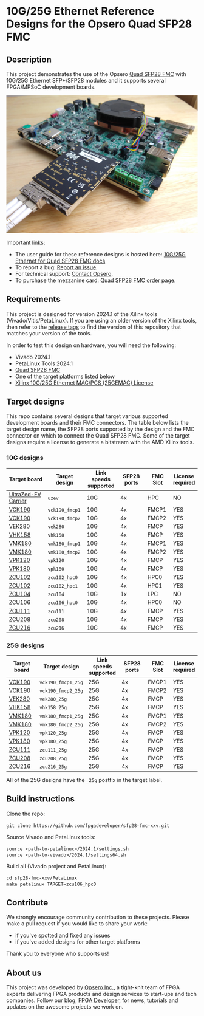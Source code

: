 # 10G/25G Ethernet Reference Designs for the Opsero Quad SFP28 FMC

## Description

This project demonstrates the use of the Opsero [Quad SFP28 FMC] with 10G/25G Ethernet SFP+/SFP28 modules
and it supports several FPGA/MPSoC development boards.

![Quad SFP28 FMC with VEK280](docs/source/images/quad-sfp28-fmc-vek280.jpg "Quad SFP28 FMC with VEK280")

Important links:

* The user guide for these reference designs is hosted here: [10G/25G Ethernet for Quad SFP28 FMC docs](https://sfp28-xxv.ethernetfmc.com "10G/25G Ethernet for Quad SFP28 FMC docs")
* To report a bug: [Report an issue](https://github.com/fpgadeveloper/sfp28-fmc-xxv/issues "Report an issue").
* For technical support: [Contact Opsero](https://opsero.com/contact-us "Contact Opsero").
* To purchase the mezzanine card: [Quad SFP28 FMC order page](https://opsero.com/product/quad-sfp28-fmc "Quad SFP28 FMC order page").

## Requirements

This project is designed for version 2024.1 of the Xilinx tools (Vivado/Vitis/PetaLinux). 
If you are using an older version of the Xilinx tools, then refer to the 
[release tags](https://github.com/fpgadeveloper/sfp28-fmc-xxv/tags "releases")
to find the version of this repository that matches your version of the tools.

In order to test this design on hardware, you will need the following:

* Vivado 2024.1
* PetaLinux Tools 2024.1
* [Quad SFP28 FMC]
* One of the target platforms listed below
* [Xilinx 10G/25G Ethernet MAC/PCS (25GEMAC) License](https://www.xilinx.com/products/intellectual-property/ef-di-25gemac.html)

## Target designs

This repo contains several designs that target various supported development boards and their
FMC connectors. The table below lists the target design name, the SFP28 ports supported by the design and 
the FMC connector on which to connect the Quad SFP28 FMC. Some of the target designs
require a license to generate a bitstream with the AMD Xilinx tools.

<!-- updater start -->
### 10G designs

| Target board          | Target design      | Link speeds <br> supported | SFP28 ports | FMC Slot    | License<br> required |
|-----------------------|--------------------|------------|-------------|-------------|-------|
| [UltraZed-EV Carrier] | `uzev`             | 10G        | 4x          | HPC         | NO    |
| [VCK190]              | `vck190_fmcp1`     | 10G        | 4x          | FMCP1       | YES   |
| [VCK190]              | `vck190_fmcp2`     | 10G        | 4x          | FMCP2       | YES   |
| [VEK280]              | `vek280`           | 10G        | 4x          | FMCP        | YES   |
| [VHK158]              | `vhk158`           | 10G        | 4x          | FMCP        | YES   |
| [VMK180]              | `vmk180_fmcp1`     | 10G        | 4x          | FMCP1       | YES   |
| [VMK180]              | `vmk180_fmcp2`     | 10G        | 4x          | FMCP2       | YES   |
| [VPK120]              | `vpk120`           | 10G        | 4x          | FMCP        | YES   |
| [VPK180]              | `vpk180`           | 10G        | 4x          | FMCP        | YES   |
| [ZCU102]              | `zcu102_hpc0`      | 10G        | 4x          | HPC0        | YES   |
| [ZCU102]              | `zcu102_hpc1`      | 10G        | 4x          | HPC1        | YES   |
| [ZCU104]              | `zcu104`           | 10G        | 1x          | LPC         | NO    |
| [ZCU106]              | `zcu106_hpc0`      | 10G        | 4x          | HPC0        | NO    |
| [ZCU111]              | `zcu111`           | 10G        | 4x          | FMCP        | YES   |
| [ZCU208]              | `zcu208`           | 10G        | 4x          | FMCP        | YES   |
| [ZCU216]              | `zcu216`           | 10G        | 4x          | FMCP        | YES   |

### 25G designs

| Target board          | Target design      | Link speeds <br> supported | SFP28 ports | FMC Slot    | License<br> required |
|-----------------------|--------------------|------------|-------------|-------------|-------|
| [VCK190]              | `vck190_fmcp1_25g` | 25G        | 4x          | FMCP1       | YES   |
| [VCK190]              | `vck190_fmcp2_25g` | 25G        | 4x          | FMCP2       | YES   |
| [VEK280]              | `vek280_25g`       | 25G        | 4x          | FMCP        | YES   |
| [VHK158]              | `vhk158_25g`       | 25G        | 4x          | FMCP        | YES   |
| [VMK180]              | `vmk180_fmcp1_25g` | 25G        | 4x          | FMCP1       | YES   |
| [VMK180]              | `vmk180_fmcp2_25g` | 25G        | 4x          | FMCP2       | YES   |
| [VPK120]              | `vpk120_25g`       | 25G        | 4x          | FMCP        | YES   |
| [VPK180]              | `vpk180_25g`       | 25G        | 4x          | FMCP        | YES   |
| [ZCU111]              | `zcu111_25g`       | 25G        | 4x          | FMCP        | YES   |
| [ZCU208]              | `zcu208_25g`       | 25G        | 4x          | FMCP        | YES   |
| [ZCU216]              | `zcu216_25g`       | 25G        | 4x          | FMCP        | YES   |

[UltraZed-EV Carrier]: https://www.xilinx.com/products/boards-and-kits/1-1s78dxb.html
[VCK190]: https://www.xilinx.com/vck190
[VEK280]: https://www.xilinx.com/vek280
[VHK158]: https://www.xilinx.com/vhk158
[VMK180]: https://www.xilinx.com/vmk180
[VPK120]: https://www.xilinx.com/vpk120
[VPK180]: https://www.xilinx.com/vpk180
[ZCU102]: https://www.xilinx.com/zcu102
[ZCU104]: https://www.xilinx.com/zcu104
[ZCU106]: https://www.xilinx.com/zcu106
[ZCU111]: https://www.xilinx.com/zcu111
[ZCU208]: https://www.xilinx.com/zcu208
[ZCU216]: https://www.xilinx.com/zcu216
<!-- updater end -->

All of the 25G designs have the `_25g` postfix in the target label.

## Build instructions

Clone the repo:
```
git clone https://github.com/fpgadeveloper/sfp28-fmc-xxv.git
```

Source Vivado and PetaLinux tools:

```
source <path-to-petalinux>/2024.1/settings.sh
source <path-to-vivado>/2024.1/settings64.sh
```

Build all (Vivado project and PetaLinux):

```
cd sfp28-fmc-xxv/PetaLinux
make petalinux TARGET=zcu106_hpc0
```

## Contribute

We strongly encourage community contribution to these projects. Please make a pull request if you
would like to share your work:
* if you've spotted and fixed any issues
* if you've added designs for other target platforms

Thank you to everyone who supports us!

## About us

This project was developed by [Opsero Inc.](https://opsero.com "Opsero Inc."),
a tight-knit team of FPGA experts delivering FPGA products and design services to start-ups and tech companies. 
Follow our blog, [FPGA Developer](https://www.fpgadeveloper.com "FPGA Developer"), for news, tutorials and
updates on the awesome projects we work on.

[Quad SFP28 FMC]: https://ethernetfmc.com/docs/quad-sfp28-fmc/overview/

